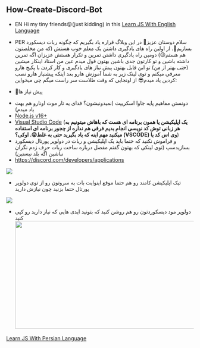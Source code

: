 ## How-Create-Discord-Bot
- EN
Hi my tiny friends😜(just kidding)
in this 
[Learn JS With English Language](https://github.com/Sobhan-SRZA/How-Create-Discord-Bot/blob/main/Help-Readme/README(en).md)   

- PER
سلام دوستان عزیز🤗
در این وبلاگ قراره یاد بگیریم که چگونه ربات دیسکورد بسازیم🤖.
از اولین راه های یادگیری داشتن یک معلم خوب هستش (که من مخلصتون هم هستم😉) دومین راه یادگیری داشتن تمرین و تکرار هستش عزیزان
اگه تمرین داشته باشین و تو کارتون جدی باشین بهتون قول میدم عین من استاد اینکار میشین (حتی بهتر از من)
تو این فایل بهتون پیش نیاز های یادگیری و کار کردن با پکیج هارو معرفی میکنم و توی لینک زیر به شما آموزش هارو بعد اینکه پیشنیاز هارو نصب کردین یاد میدم😎
از اونجایی که وقت طلاست سر راست میگم چی میخواین:
- 📃پیش نیاز ها
* دونستن مفاهیم پایه جاوا اسکریپت (نمیدونیشون؟ فدای یه تار موت اونارو هم بهت یاد میدم)
* [Node.js v16+](https://nodejs.org/en/download/releases/)
* [Visual Studio Code](https://code.visualstudio.com/download) (**یک اپلیکیشن یا همون برنامه ای هست که باهاش میتونیم به هر زبانی توش کد نویسی انجام بدیم فرقی هم نداره از چجور برنامه ای استفاده میکنید مهم اینه که یاد بگیرید حتی به غلط😜. اوکی؟ (VSCODE) وی اس کد یا**)
* و فراموش نکنید که حتما باید یک اپلیکیشن و ربات در دولوپر پورتال دیسکورد بسازیدسپ (توی لینکی که بهتون گفتم مفصل درباره ساخت ربات حرف زدم نگران نباشین اگه بلد نیستین)
* https://discord.com/developers/applications
<img src="https://cdn.discordapp.com/attachments/826890223916154903/875073281605111918/unknown.png"  />

* تیک اپلیکیشن کامند رو هم حتما موقع اینوایت بات به سروتون رو از توی دولوپر پورتال حتما بزنید چون نیازش دارید
<img src="https://cdn.discordapp.com/attachments/826890223916154903/875301636355018822/unknown.png" />

* دولوپر مود دیسکوردتون رو هم روشن کنید که بتونید ایدی هایی که نیاز دارید رو کپی کنید
  <img src="https://cdn.discordapp.com/attachments/826890223916154903/875052912227786822/dev-m.gif" width="510" height="290"/>

[Learn JS With Persian Language](https://github.com/Sobhan-SRZA/How-Create-Discord-Bot/blob/main/Help-Readme/README(per).md)   
